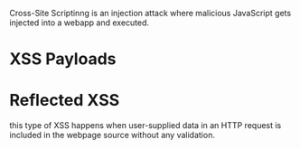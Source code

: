 Cross-Site Scriptinng is an injection attack where malicious JavaScript gets injected into a webapp and executed.

# XSS Payloads



# Reflected XSS
this type of XSS happens when user-supplied data in an HTTP request is included in the webpage source without any validation.


